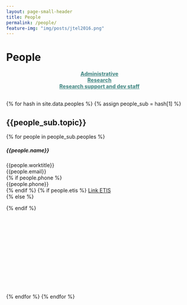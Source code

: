 ```yaml
---
layout: page-small-header
title: People
permalink: /people/
feature-img: "img/posts/jtel2016.png"
---
```

<!--Heading + navigation-->
<div class="row">
    <div class="col">
        <h1 class="text-center mt-3">People</h1>
        <div class="divider-center mt-2 mb-2">
        <div class="divider-line-1"></div>
        <div class="divider-line-2"></div>
    </div>
<!--Nav. menu for people-->    
    <div class="mt-5">
        <div class="row" style="height: initial;margin-bottom: 30px;">
            <div class="col col-12 col-md-3 mt-1" style="height: initial;text-align: center;font-weight: 800;"><a href="#admin" style="color: #4b8d89;">Administrative</a></div>
            <div class="col col-12 col-md-3 mt-1" style="height: initial;text-align: center;font-weight: 800;"><a href="#research" style="color: #4b8d89;">Research</a></div>
            <div class="col col-12 col-md-3 mt-1" style="height: initial;text-align: center;font-weight: 800;"><a href="#support" style="color: #4b8d89;">Research support and dev staff</a></div>
        </div>
    </div>
</div>
</div>

<!-- People information box-->  
<!-- Title row -->     
<div class="row">
      {% for hash in site.data.peoples %}
      {% assign people_sub = hash[1] %}
      <div class="col-12 mt-3 pb-3">
        <h2 id="{{people_sub.topic_id}}">{{people_sub.topic}}</h2>
    </div>
      {% for people in people_sub.peoples %}
<!--People info box   class inimeste kastil class="col-md-4 mt-4"-->
    <div class="col-6 offset-3 offset-sm-1 offset-md-0 col-md-4 mt-4" style="height: 395px;"> 
    <a {% if people.etis %}  href="{{people.etis}}" target="_blank" {% endif %}>
    <div class="rounded mt-3 mb-3 picture-style" style="background-image: url({{people.image}})"></div>
    </a>
        <h5><strong>{{people.name}}</strong></h5>
        <p class="title pt-1 pb-1" style="margin: 0px;">{{people.worktitle}}</p>
        <p class="pt-0 pb-1" style="margin: 0px;">{{people.email}}</p>
        {% if people.phone %} 
        <p class="pt-0 pb-1" style="margin: 0px;">{{people.phone}}</p>
        {% endif %}
        {% if people.etis %} 
        <a class="pt-0 pb-2 mb-3" href="{{people.etis}}" target="_blank">Link ETIS<br></a>
        {% else %}
        <p class="pt-0 pb-2 mb-4"> </p>
        {% endif %}
    </div>
    {% endfor %}
    {% endfor %}


<!-- esialgne pildi lahendus 
<a {% if people.etis %}  href="{{people.etis}}" target="_blank" {% endif %}>
    <img class="rounded mt-3 mb-3" src="{{people.image}}" width="150px" height="150px">
</a>
-->

<!-- UUS PILDI LAHENDUS
<div class="rounded mt-3 mb-3" style="picture-style background-image: url({{people.image}})"></div>

stiili kirjeldus 
width: 150px;
    height: 150px;
    background-image: url(/img/people/Triinu_Jesmin.jpeg);
    background-size: cover;
    background-repeat: no-repeat;
    background-position: center;

-->